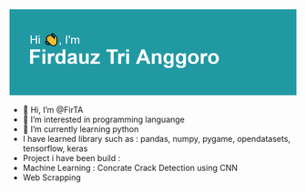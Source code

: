 <img src="https://github.com/FirTA/FirTA/blob/master/header.png">

- 👋 Hi, I’m @FirTA
- 👀 I’m interested in programming languange
- 🌱 I’m currently learning python
- I have learned library such as : pandas, numpy, pygame, opendatasets, tensorflow, keras
- Project i have been build :
- Machine Learning : Concrate Crack Detection using CNN
- Web Scrapping 
<!---
FirTA/FirTA is a ✨ special ✨ repository because its `README.md` (this file) appears on your GitHub profile.
You can click the Preview link to take a look at your changes.
--->
